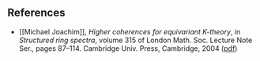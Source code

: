 

## References

* [[Michael Joachim]], _Higher coherences for equivariant K-theory_, in _Structured ring spectra_, volume 315 of London Math. Soc. Lecture Note Ser., pages 87&#8211;114. Cambridge Univ. Press, Cambridge, 2004 ([pdf](http://mat.uab.es/~aguade/bcat02/slides/joachim.pdf))

